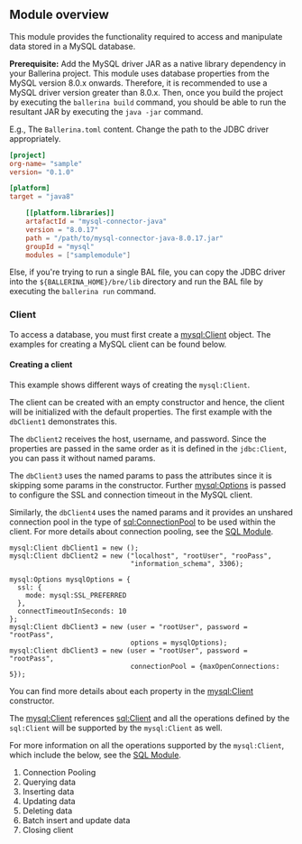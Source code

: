 ## Module overview

This module provides the functionality required to access and manipulate data stored in a MySQL database.  

**Prerequisite:** Add the MySQL driver JAR as a native library dependency in your Ballerina project. 
This module uses database properties from the MySQL version 8.0.x onwards. Therefore, it is recommended to use a 
MySQL driver version greater than 8.0.x. Then, once you build the project by executing the `ballerina build`
command, you should be able to run the resultant JAR by executing the `java -jar` command.

E.g., The `Ballerina.toml` content.
Change the path to the JDBC driver appropriately.

```toml
[project]
org-name= "sample"
version= "0.1.0"

[platform]
target = "java8"

    [[platform.libraries]]
    artafactId = "mysql-connector-java"
    version = "8.0.17"
    path = "/path/to/mysql-connector-java-8.0.17.jar"
    groupId = "mysql"
    modules = ["samplemodule"]
``` 

Else, if you're trying to run a single BAL file, you can copy the JDBC driver into the `${BALLERINA_HOME}/bre/lib` directory and 
run the BAL file by executing the `ballerina run` command.

### Client
To access a database, you must first create a 
[mysql:Client](https://ballerina.io/learn/api-docs/ballerina/api-docs/mysql/clients/Client.html) object. 
The examples for creating a MySQL client can be found below.

#### Creating a client
This example shows different ways of creating the `mysql:Client`. 

The client can be created with an empty constructor and hence, the client will be initialized with the default properties. 
The first example with the `dbClient1` demonstrates this.

The `dbClient2` receives the host, username, and password. Since the properties are passed in the same order as it is defined 
in the `jdbc:Client`, you can pass it without named params.

The `dbClient3` uses the named params to pass the attributes since it is skipping some params in the constructor. 
Further [mysql:Options](https://ballerina.io/learn/api-docs/ballerina/api-docs/mysql/records/Options.html) 
is passed to configure the SSL and connection timeout in the MySQL client. 

Similarly, the `dbClient4` uses the named params and it provides an unshared connection pool in the type of 
[sql:ConnectionPool](https://ballerina.io/learn/api-docs/ballerina/api-docs/sql/records/ConnectionPool.html) 
to be used within the client. 
For more details about connection pooling, see the [SQL Module](https://ballerina.io/learn/api-docs/ballerina/sql/index.html).

```ballerina
mysql:Client dbClient1 = new ();
mysql:Client dbClient2 = new ("localhost", "rootUser", "rooPass", 
                              "information_schema", 3306);
                              
mysql:Options mysqlOptions = {
  ssl: {
    mode: mysql:SSL_PREFERRED
  },
  connectTimeoutInSeconds: 10
};
mysql:Client dbClient3 = new (user = "rootUser", password = "rootPass",
                              options = mysqlOptions);
mysql:Client dbClient3 = new (user = "rootUser", password = "rootPass",
                              connectionPool = {maxOpenConnections: 5});
```
You can find more details about each property in the
[mysql:Client](https://ballerina.io/learn/api-docs/ballerina/api-docs/mysql/clients/Client.html) constructor. 

The [mysql:Client](https://ballerina.io/learn/api-docs/ballerina/api-docs/mysql/clients/Client.html) references 
[sql:Client](https://ballerina.io/learn/api-docs/ballerina/api-docs/sql/clients/Client.html) and all the operations 
defined by the `sql:Client` will be supported by the `mysql:Client` as well. 

For more information on all the operations supported by the `mysql:Client`, which include the below, see the [SQL Module](https://ballerina.io/learn/api-docs/ballerina/sql/index.html).

1. Connection Pooling
2. Querying data
3. Inserting data
4. Updating data
5. Deleting data
6. Batch insert and update data
7. Closing client
